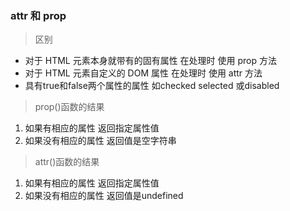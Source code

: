 ### attr 和 prop
> 区别
- 对于 HTML 元素本身就带有的固有属性 在处理时 使用 prop 方法
- 对于 HTML 元素自定义的 DOM 属性 在处理时 使用 attr 方法
- 具有true和false两个属性的属性 如checked selected 或disabled
> prop()函数的结果
1. 如果有相应的属性 返回指定属性值
2. 如果没有相应的属性 返回值是空字符串
>attr()函数的结果
1. 如果有相应的属性 返回指定属性值
2. 如果没有相应的属性 返回值是undefined
